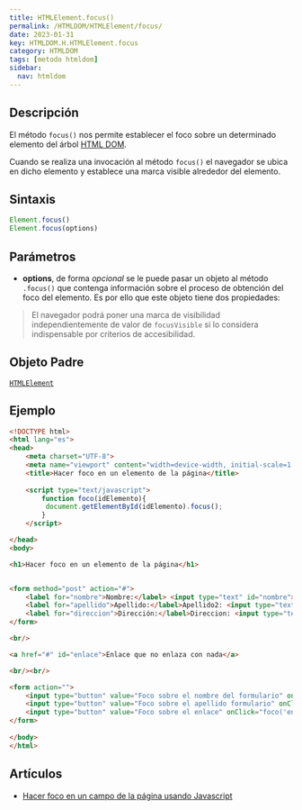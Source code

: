 ```yaml
---
title: HTMLElement.focus()
permalink: /HTMLDOM/HTMLElement/focus/
date: 2023-01-31
key: HTMLDOM.H.HTMLElement.focus
category: HTMLDOM
tags: [metodo htmldom]
sidebar:
  nav: htmldom
---
```


## **Descripción**


El método `focus()` nos permite establecer el foco sobre un determinado elemento del árbol [HTML DOM](https://www.manualweb.net/dom/).


Cuando se realiza una invocación al método `focus()` el navegador se ubica en dicho elemento y establece una marca visible alrededor del elemento.


## **Sintaxis**


```javascript
Element.focus()
Element.focus(options)
```


## Parámetros

- **options**, de forma _opcional_ se le puede pasar un objeto al método `.focus()` que contenga información sobre el proceso de obtención del foco del elemento. Es por ello que este objeto tiene dos propiedades:

> El navegador podrá poner una marca de visibilidad independientemente de valor de `focusVisible` si lo considera indispensable por criterios de accesibilidad.


## **Objeto Padre**


[`HTMLElement`](https://www.w3api.com/HTMLDOM/HTMLElement/)


## **Ejemplo**


```html
<!DOCTYPE html>
<html lang="es">
<head>
    <meta charset="UTF-8">
    <meta name="viewport" content="width=device-width, initial-scale=1.0">
    <title>Hacer foco en un elemento de la página</title>
    
    <script type="text/javascript">
        function foco(idElemento){
         document.getElementById(idElemento).focus();
        }
    </script>

</head>
<body>

<h1>Hacer foco en un elemento de la página</h1>


<form method="post" action="#">
    <label for="nombre">Nombre:</label> <input type="text" id="nombre">    
    <label for="apellido">Apellido:</label>Apellido2: <input type="text" id="apellido">
    <label for="direccion">Dirección:</label>Direccion: <input type="text" id="direccion">
</form>

<br/>

<a href="#" id="enlace">Enlace que no enlaza con nada</a>

<br/><br/>

<form action="">
    <input type="button" value="Foco sobre el nombre del formulario" onClick="foco('nombre');">
    <input type="button" value="Foco sobre el apellido formulario" onClick="foco('apellido');">
    <input type="button" value="Foco sobre el enlace" onClick="foco('enlace');">
</form>
    
</body>
</html>
```


## **Artículos**

- [Hacer foco en un campo de la página usando Javascript](https://lineadecodigo.com/javascript/hacer-foco-en-un-campo-de-la-pagina-usando-javascript/)
